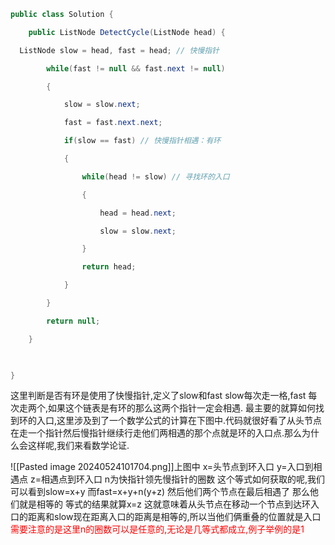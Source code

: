 

```c#
public class Solution {

    public ListNode DetectCycle(ListNode head) {

  ListNode slow = head, fast = head; // 快慢指针

        while(fast != null && fast.next != null)

        {

            slow = slow.next;

            fast = fast.next.next;

            if(slow == fast) // 快慢指针相遇：有环

            {

                while(head != slow) // 寻找环的入口

                {

                    head = head.next;

                    slow = slow.next;

                }

                return head;

            }

        }

        return null;

    }

  

}
```
这里判断是否有环是使用了快慢指针,定义了slow和fast   slow每次走一格,fast 每次走两个,如果这个链表是有环的那么这两个指针一定会相遇.
最主要的就算如何找到环的入口,这里涉及到了一个数学公式的计算在下图中.代码就很好看了从头节点在走一个指针然后慢指针继续行走他们两相遇的那个点就是环的入口点.那么为什么会这样呢,我们来看数学论证.


![[Pasted image 20240524101704.png]]上图中
x=头节点到环入口
y=入口到相遇点
z=相遇点到环入口
n为快指针领先慢指针的圈数
这个等式如何获取的呢,我们可以看到slow=x+y 而fast=x+y+n(y+z) 然后他们两个节点在最后相遇了
那么他们就是相等的
等式的结果就算x=z 这就意味着从头节点在移动一个节点到达环入口的距离和slow现在距离入口的距离是相等的,所以当他们俩重叠的位置就是入口
<font color=red>需要注意的是这里n的圈数可以是任意的,无论是几等式都成立,例子举例的是1
</font>



